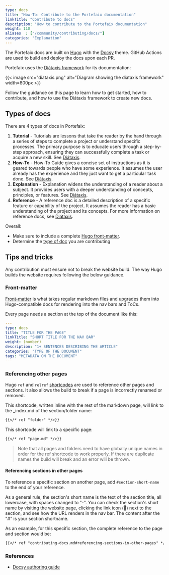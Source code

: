 ```yaml
---
type: docs
title: "How-To: Contribute to the Portefaix documentation"
linkTitle: "Contribute to docs"
description: "How to contribute to the Portefaix documentation"
weight: 110
aliases  : ["/community/contributing/docs/"]
categories: "Explanation"
---
```


The Portefaix docs are built on [Hugo](https://gohugo.io) with the [Docsy](https://docsy.dev) theme. GitHub Actions are used to build and deploy the docs upon each PR.

Portefaix uses the [Diátaxis framework](https://diataxis.fr/) for its documentation:

{{< image src="diataxis.png" alt="Diagram showing the diataxis framework" width=800px >}}

Follow the guidance on this page to learn how to get started, how to contribute, and how to use the Diátaxis framework to create new docs.

## Types of docs

There are 4 types of docs in Portefaix:

1. **Tutorial** - Tutorials are lessons that take the reader by the hand through a series of steps to complete a project or understand specific processes. The primary purpose is to educate users through a step-by-step approach, ensuring they can successfully complete a task or acquire a new skill. See [Diátaxis](https://diataxis.fr/tutorials/).
1. **How-To** - How-To Guide gives a concise set of instructions as it is geared towards people who have some experience. It assumes the user already has the experience and they just want to get a particular task done. See [Diátaxis](https://diataxis.fr/how-to-guides/).
1. **Explanation** - Explanation widens the understanding of a reader about a subject. It provides users with a deeper understanding of concepts, principles, or features. See [Diátaxis](https://diataxis.fr/explanation/).
1. **Reference** - A reference doc is a detailed description of a specific feature or capability of the project. It assumes the reader has a basic understanding of the project and its concepts. For more information on reference docs, see [Diátaxis](https://diataxis.fr/reference/).

Overall:

- Make sure to include a complete [Hugo front-matter](#front-matter).
- Determine the [type of doc](#types-of-docs) you are contributing

## Tips and tricks

Any contribution must ensure not to break the website build. The way Hugo builds the website requires following the below guidance.

### Front-matter

[Front-matter](https://www.docsy.dev/docs/adding-content/content/#page-frontmatter) is what takes regular markdown files and upgrades them into Hugo-compatible docs for rendering into the nav bars and ToCs.

Every page needs a section at the top of the document like this:

```yaml
---
type: docs
title: "TITLE FOR THE PAGE"
linkTitle: "SHORT TITLE FOR THE NAV BAR"
weight: (number)
description: "1+ SENTENCES DESCRIBING THE ARTICLE"
categories: "TYPE OF THE DOCUMENT"
tags: "METADATA ON THE DOCUMENT"
---
```

### Referencing other pages

Hugo `ref` and `relref` [shortcodes](https://gohugo.io/content-management/cross-references/) are used to reference other pages and sections. It also allows the build to break if a page is incorrectly renamed or removed.

This shortcode, written inline with the rest of the markdown page, will link to the _index.md of the section/folder name:

```md
{{</* ref "folder" */>}}
```

This shortcode will link to a specific page:

```md
{{</* ref "page.md" */>}}
```

> Note that all pages and folders need to have globally unique names in order for the ref shortcode to work properly. If there are duplicate names the build will break and an error will be thrown.

#### Referencing sections in other pages

To reference a specific section on another page, add `#section-short-name` to the end of your reference.

As a general rule, the section's short name is the text of the section title, all lowercase, with spaces changed to "-". You can check the section's short name by visiting the website page, clicking the link icon (🔗) next to the section, and see how the URL renders in the nav bar. The content after the "#" is your section shortname.

As an example, for this specific section, the complete reference to the page and section would be:

```md
{{</* ref "contributing-docs.md#referencing-sections-in-other-pages" */>}}
```

### References

- [Docsy authoring guide](https://www.docsy.dev/docs/adding-content/)